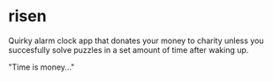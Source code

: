 # risen
Quirky alarm clock app that donates your money to charity unless you succesfully solve puzzles in a set amount of time after waking up.


"Time is money..." 
